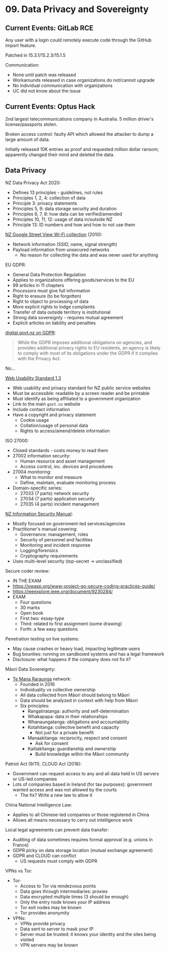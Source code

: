 # 09. Data Privacy and Sovereignty

## Current Events: GitLab RCE

Any user with a login could remotely execute code through the GitHub import feature.

Patched in 15.3.1/15.2.3/15.1.5

Communication:

- None until patch was released
- Workarounds released in case organizations do not/cannot upgrade
- No individual communication with organizations
- UC did not know about the issue

## Current Events: Optus Hack

2nd largest telecommunications company in Australia. 5 million driver's license/passports stolen.

Broken access control: faulty API which allowed the attacker to dump a large amount of data.

Initially released 10K entries as proof and requested million dollar ransom; apparently changed their mind and deleted the data.

<!--

## TODO

Open source vs in-house development:

- Often have contribution guidelines
- Use issue trackers to present to the community work to be done
- Code of conduct: how people within the community should behave

-->

## Data Privacy

NZ Data Privacy Act 2020:

- Defines 13 principles - guidelines, not rules
- Principles 1, 2, 4: collection of data
- Principle 3: privacy statements
- Principles 5, 9: data storage security and duration
- Principles 6, 7, 8: how data can be verified/amended
- Principles 10, 11, 12: usage of data in/outside NZ
- Principle 13: ID numbers and how and how to not use them

[NZ Google Street View Wi-Fi collection](https://privacy.org.nz/publications/commissioner-inquiries/google-s-collection-of-wifi-information-during-street-view-filming/) (2010):

- Network information (SSID, name, signal strength)
- Payload information from unsecured networks
  - No reason for collecting the data and was never used for anything

EU GDPR:

- General Data Protection Regulation
- Applies to organizations offering goods/services to the EU
- 99 articles in 11 chapters
- *Processors* must give full information
- Right to erasure (to be forgotten)
- Right to object to processing of data
- More explicit rights to lodge complaints
- Transfer of data outside territory is institutional
- Strong data sovereignty - requires mutual agreement
- Explicit articles on liability and penalties

[digital.govt.nz on GDPR](https://www.digital.govt.nz/standards-and-guidance/privacy-security-and-risk/privacy/public-sector-responsibility/general-data-protection-regulation-gdpr/):

> While the GDPR imposes additional obligations on agencies, and provides additional privacy rights to EU residents, an agency is likely to comply with most of its obligations under the GDPR if it complies with the Privacy Act.

No...

[Web Usability Standard 1.3](https://www.digital.govt.nz/standards-and-guidance/nz-government-web-standards/web-usability-standard-1-3)
  - Web usability and privacy standard for NZ public service websites
  - Must be accessible: readable by a screen reader and be printable
  - Must identify as being affiliated to a government organization
  - Link to the main `govt.nz` website
  - Include contact information
  - Have a copyright and privacy statement
    - Cookie usage
    - Collation/usage of personal data
    - Rights to access/amend/delete information

ISO 27000:

- Closed standards - costs money to read them
- 27002 information security:
  - Human resource and asset management
  - Access control, inc. devices and procedures
- 27004 monitoring:
  - What to monitor end measure
  - Define, maintain, evaluate monitoring process
- Domain-specific series:
  - 27033 (7 parts) network security
  - 27034 (7 parts) application security
  - 27035 (4 parts) incident management

[NZ Information Security Manual](https://www.gcsb.govt.nz/publications/the-nz-information-security-manual/):

- Mostly focused on government-led services/agencies
- Practitioner's manual covering:
  - Governance: management, roles
  - Security of personnel and facilities
  - Monitoring and incident response
  - Logging/forensics
  - Cryptography requirements
- Uses multi-level security (top-secret -> unclassified)

Secure coder review:

- IN THE EXAM
- https://owasp.org/www-project-go-secure-coding-practices-guide/
- https://ieeexplore.ieee.org/document/9230284/
- EXAM
  - Four questions
  - 30 marks
  - Open book
  - First two: essay-type
  - Third: related to first assignment (some drawing)
  - Forth: a few easy questions

Penetration testing on live systems:

- May cause crashes or heavy load, impacting legitimate users
- Bug bounties: running on sandboxed systems and has a legal framework
- Disclosure: what happens if the company does not fix it?

Māori Data Sovereignty:

- [Te Mana Raraunga](https://www.temanararaunga.maori.nz) network:
  - Founded in 2016
  - Individuality vs collective ownership
  - All data collected from Māori should belong to Māori
  - Data should be analyzed in context with help from Māori
  - Six principles:
    - Rangatiratanga: authority and self-determination
    - Whakapapa: data in their relationships
    - Whanaungatanga: obligations and accountability
    - Kotahitanga: collective benefit and capacity
      - Not just for a private benefit
    - Manaakitanga: reciprocity, respect and consent
      - Ask for consent
    - Kaitiakitanga: guardianship and ownership
      - Build knowledge within the Māori community

Patriot Act (9/11), CLOUD Act (2018):

- Government can request access to any and all data held in US servers or US-led companies
- Lots of companies based in Ireland (for tax purposes): government wanted access and was not allowed by the courts
  - The fix? Write a new law to allow it

China National Intelligence Law:

- Applies to all Chinese-led companies or those registered in China
- Allows all means necessary to carry out intelligence work

Local legal agreements can prevent data transfer:

- Auditing of data sometimes requires formal approval (e.g. unions in France)
- GDPR picky on data storage location (mutual exchange agreement)
- GDPR and CLOUD can conflict
  - US requests must comply with GDPR

VPNs vs Tor:

- Tor:
  - Access to Tor via rendezvous points
  - Data goes through intermediaries: proxies
  - Data encrypted multiple times (3 should be enough)
  - Only the entry node knows your IP address
  - Tor exit nodes may be known
  - Tor provides anonymity
- VPNs:
  - VPNs provide privacy
  - Data sent to server to mask your IP
  - Server must be trusted: it knows your identity and the sites being visited
  - VPN servers may be known
